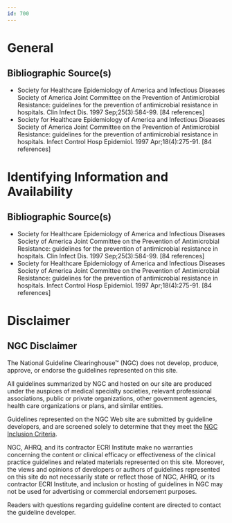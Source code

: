 ```yaml
---
id: 700
---
```


# General

## Bibliographic Source(s)

- Society for Healthcare Epidemiology of America and Infectious Diseases Society of America Joint Committee on the Prevention of Antimicrobial Resistance: guidelines for the prevention of antimicrobial resistance in hospitals. Clin Infect Dis. 1997 Sep;25(3):584-99. [84 references]
- Society for Healthcare Epidemiology of America and Infectious Diseases Society of America Joint Committee on the Prevention of Antimicrobial Resistance: guidelines for the prevention of antimicrobial resistance in hospitals. Infect Control Hosp Epidemiol. 1997 Apr;18(4):275-91. [84 references]

# Identifying Information and Availability

## Bibliographic Source(s)

- Society for Healthcare Epidemiology of America and Infectious Diseases Society of America Joint Committee on the Prevention of Antimicrobial Resistance: guidelines for the prevention of antimicrobial resistance in hospitals. Clin Infect Dis. 1997 Sep;25(3):584-99. [84 references]
- Society for Healthcare Epidemiology of America and Infectious Diseases Society of America Joint Committee on the Prevention of Antimicrobial Resistance: guidelines for the prevention of antimicrobial resistance in hospitals. Infect Control Hosp Epidemiol. 1997 Apr;18(4):275-91. [84 references]

# Disclaimer

## NGC Disclaimer

The National Guideline Clearinghouse™ (NGC) does not develop, produce, approve, or endorse the guidelines represented on this site.

All guidelines summarized by NGC and hosted on our site are produced under the auspices of medical specialty societies, relevant professional associations, public or private organizations, other government agencies, health care organizations or plans, and similar entities.

Guidelines represented on the NGC Web site are submitted by guideline developers, and are screened solely to determine that they meet the [NGC Inclusion Criteria](/help-and-about/summaries/inclusion-criteria).

NGC, AHRQ, and its contractor ECRI Institute make no warranties concerning the content or clinical efficacy or effectiveness of the clinical practice guidelines and related materials represented on this site. Moreover, the views and opinions of developers or authors of guidelines represented on this site do not necessarily state or reflect those of NGC, AHRQ, or its contractor ECRI Institute, and inclusion or hosting of guidelines in NGC may not be used for advertising or commercial endorsement purposes.

Readers with questions regarding guideline content are directed to contact the guideline developer.

